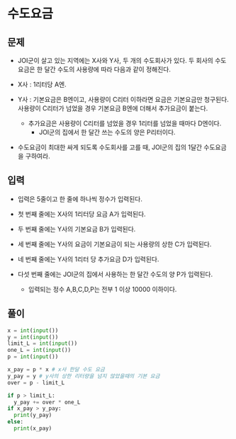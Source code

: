 # 수도요금

## 문제

- JOI군이 살고 있는 지역에는 X사와 Y사, 두 개의 수도회사가 있다. 두 회사의 수도요금은 한 달간 수도의 사용량에 따라 다음과 같이 정해진다.

- X사 : 1리터당 A엔.
- Y사 : 기본요금은 B엔이고, 사용량이 C리터 이하라면 요금은 기본요금만 청구된다. 사용량이 C리터가 넘었을 경우 기본요금 B엔에 더해서 추가요금이 붙는다. 
  - 추가요금은 사용량이 C리터를 넘었을 경우 1리터를 넘었을 때마다 D엔이다.
    - JOI군의 집에서 한 달간 쓰는 수도의 양은 P리터이다.

- 수도요금이 최대한 싸게 되도록 수도회사를 고를 때, JOI군의 집의 1달간 수도요금을 구하여라.

## 입력
- 입력은 5줄이고 한 줄에 하나씩 정수가 입력된다.

- 첫 번째 줄에는 X사의 1리터당 요금 A가 입력된다.
- 두 번째 줄에는 Y사의 기본요금 B가 입력된다.
- 세 번째 줄에는 Y사의 요금이 기본요금이 되는 사용량의 상한 C가 입력된다.
- 네 번째 줄에는 Y사의 1리터 당 추가요금 D가 입력된다.
- 다섯 번째 줄에는 JOI군의 집에서 사용하는 한 달간 수도의 양 P가 입력된다.
  - 입력되는 정수 A,B,C,D,P는 전부 1 이상 10000 이하이다.

## 풀이

``` Python
x = int(input())
y = int(input())
limit_L = int(input())
one_L = int(input())
p = int(input())

x_pay = p * x # x사 한달 수도 요금
y_pay = y # y사의 상한 리터량을 넘지 않았을때의 기본 요금
over = p - limit_L 

if p > limit_L:
  y_pay += over * one_L
if x_pay > y_pay:
  print(y_pay)
else:
  print(x_pay)


```
